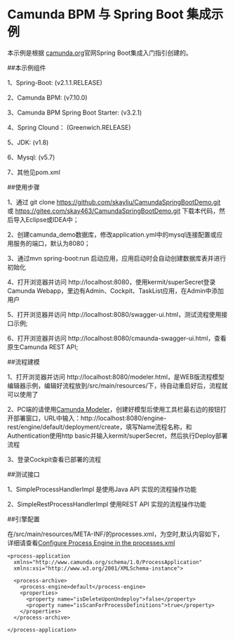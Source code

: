 # Camunda BPM 与 Spring Boot 集成示例

本示例是根据 [camunda.org](http://camunda.org/get-started/spring-boot.html)官网Spring Boot集成入门指引创建的。

##本示例组件

1、Spring-Boot:  (v2.1.1.RELEASE)
 
2、Camunda BPM: (v7.10.0)

3、Camunda BPM Spring Boot Starter: (v3.2.1)

4、Spring Clound： (Greenwich.RELEASE)

5、JDK: (v1.8)

6、Mysql: (v5.7)

7、其他见pom.xml

##使用步骤

1、通过 git clone https://github.com/skayliu/CamundaSpringBootDemo.git 或 https://gitee.com/skay463/CamundaSpringBootDemo.git 下载本代码，然后导入Eclipse或IDEA中；

2、创建camunda_demo数据库，修改application.yml中的mysql连接配置或应用服务的端口，默认为8080；

3、通过mvn spring-boot:run 启动应用，应用启动时会自动创建数据库表并进行初始化

4、打开浏览器并访问 http://localhost:8080，使用kermit/superSecret登录Camunda Webapp，里边有Admin、Cockpit、TaskList应用，在Admin中添加用户

5、打开浏览器并访问 http://localhost:8080/swagger-ui.html，测试流程使用接口示例;

6、打开浏览器并访问 http://localhost:8080/cmaunda-swagger-ui.html，查看原生Camunda REST API;

##流程建模

1、打开浏览器并访问 http://localhost:8080/modeler.html，是WEB版流程模型编辑器示例，编辑好流程放到/src/main/resources/下，待自动重启好后，流程就可以使用了

2、PC端的请使用[Camunda Modeler](https://docs.camunda.org/manual/latest/modeler/camunda-modeler/)，创建好模型后使用工具栏最右边的按钮打开部署窗口，URL中输入：http://localhost:8080/engine-rest/engine/default/deployment/create，填写Name流程名称，和Authentication使用http basic并输入kermit/superSecret，然后执行Deploy部署流程

3、登录Cockpit查看已部署的流程

##测试接口

1、SimpleProcessHandlerImpl 是使用Java API 实现的流程操作功能

2、SimpleRestProcessHandlerImpl 使用REST API 实现的流程操作功能

##引擎配置

在/src/main/resources/META-INF/的processes.xml，为空时,默认内容如下，详细请查看[Configure Process Engine in the processes.xml](https://docs.camunda.org/manual/latest/user-guide/process-engine/process-engine-bootstrapping/#configure-process-engine-in-the-processes-xml)


```
<process-application
  xmlns="http://www.camunda.org/schema/1.0/ProcessApplication"
  xmlns:xsi="http://www.w3.org/2001/XMLSchema-instance">

  <process-archive>
    <process-engine>default</process-engine>
    <properties>
      <property name="isDeleteUponUndeploy">false</property>
      <property name="isScanForProcessDefinitions">true</property>
    </properties>
  </process-archive>
  
</process-application>

```
